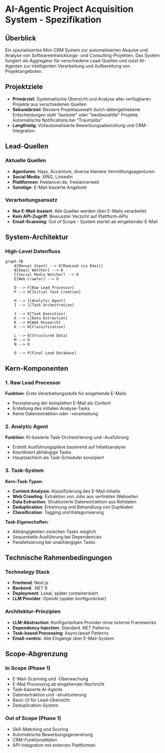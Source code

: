 # AI-Agentic Project Acquisition System - Spezifikation

## Überblick

Ein spezialisiertes Mini-CRM System zur automatisierten Akquise und Analyse von Softwareentwicklungs- und Consulting-Projekten. Das System fungiert als Aggregator für verschiedene Lead-Quellen und nutzt AI-Agenten zur intelligenten Verarbeitung und Aufbereitung von Projektangeboten.

## Projektziele

- **Primärziel**: Systematische Übersicht und Analyse aller verfügbaren Projekte aus verschiedenen Quellen
- **Sekundärziel**: Bessere Projektauswahl durch datengetriebene Entscheidungen statt "lauteste" oder "bestbezahlte" Projekte. Automatische Notifications bei "Traumjobs"
- **Langfristig**: Vollautomatisierte Bewerbungsabwicklung und CRM-Integration

## Lead-Quellen

### Aktuelle Quellen
- **Agenturen**: Hays, Accenture, diverse kleinere Vermittlungsagenturen
- **Social Media**: XING, LinkedIn
- **Plattformen**: freelancer.de, freelancerweb
- **Sonstige**: E-Mail-basierte Angebote

### Verarbeitungsansatz
- **Nur E-Mail-basiert**: Alle Quellen werden über E-Mails verarbeitet
- **Kein API-Zugriff**: Bewusster Verzicht auf Plattform-APIs
- **Email-Scanning**: Out of Scope - System startet ab eingehender E-Mail

## System-Architektur

### High-Level Datenfluss

```mermaid
graph TB
    A[Manual Input] --> D[RawLead via Email]
    B[Email Watcher] --> D
    C[Social Media Watcher] --> D
    E[Web Crawler] --> D
    
    D --> F[Raw Lead Processor]
    F --> H[Initial Task Creation]
    
    H --> I[Analytic Agent]
    I --> J[Task Orchestration]
    
    J --> K[Task Execution]
    K --> L[Data Extraction]
    K --> M[Web Research]
    K --> N[Classification]
    
    L --> O[Structured Data]
    M --> O
    N --> O
    
    O --> P[Final Lead Database]
```


## Kern-Komponenten

### 1. Raw Lead Processor
**Funktion**: Erste Verarbeitungsstufe für eingehende E-Mails
- Persistierung der kompletten E-Mail als Content
- Erstellung des initialen Analyse-Tasks
- Keine Datenextraktion oder -verarbeitung

### 2. Analytic Agent
**Funktion**: KI-basierte Task-Orchestrierung und -Ausführung
- Erstellt Ausführungspläne basierend auf Inhaltsanalyse
- Koordiniert abhängige Tasks
- Hauptsächlich als Task-Scheduler konzipiert

### 3. Task-System
**Kern-Task-Typen**:
- **Content Analysis**: Klassifizierung des E-Mail-Inhalts
- **Web Crawling**: Extraktion von Jobs aus verlinkten Webseiten
- **Data Extraction**: Strukturierte Datenextraktion aus Rohdaten
- **Deduplication**: Erkennung und Behandlung von Duplikaten
- **Classification**: Tagging und Kategorisierung

**Task-Eigenschaften**:
- Abhängigkeiten zwischen Tasks möglich
- Sequentielle Ausführung bei Dependencies
- Parallelisierung bei unabhängigen Tasks

## Technische Rahmenbedingungen

### Technology Stack
- **Frontend**: Next.js
- **Backend**: .NET 8
- **Deployment**: Lokal, später containerisiert
- **LLM Provider**: OpenAI (später konfigurierbar)

### Architektur-Prinzipien
- **LLM-Abstraction**: Konfigurierbare Provider ohne externe Frameworks
- **Dependency Injection**: Standard .NET Patterns
- **Task-based Processing**: Async/await Patterns
- **Email-centric**: Alle Eingänge über E-Mail-System

## Scope-Abgrenzung

### In Scope (Phase 1)
- E-Mail-Scanning und -Überwachung
- E-Mail Processing ab eingehender Nachricht
- Task-basierte AI-Agents
- Datenextraktion und -strukturierung
- Basic UI für Lead-Übersicht
- Deduplication-System

### Out of Scope (Phase 1)
- Skill-Matching und Scoring
- Automatische Bewerbungsgenerierung
- CRM-Funktionalitäten
- API-Integration mit externen Plattformen